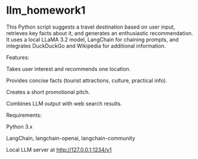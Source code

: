 # llm_homework1

This Python script suggests a travel destination based on user input, retrieves key facts about it, and generates an enthusiastic recommendation. It uses a local LLaMA 3.2 model, LangChain for chaining prompts, and integrates DuckDuckGo and Wikipedia for additional information.

Features:

Takes user interest and recommends one location.

Provides concise facts (tourist attractions, culture, practical info).

Creates a short promotional pitch.

Combines LLM output with web search results.

Requirements:

Python 3.x

LangChain, langchain-openai, langchain-community

Local LLM server at http://127.0.0.1:1234/v1

